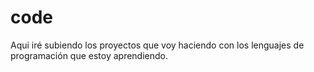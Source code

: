 # code
Aqui iré subiendo los proyectos que voy haciendo con los lenguajes de programación
que estoy aprendiendo.
